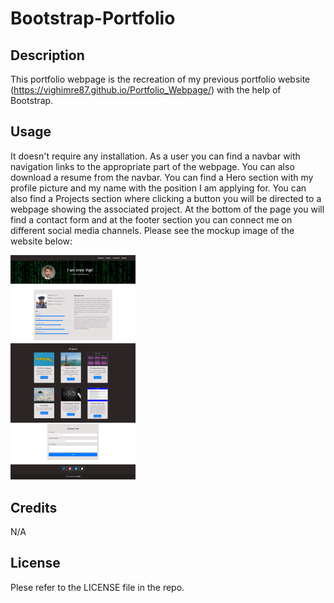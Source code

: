 # Bootstrap-Portfolio

## Description
This portfolio webpage is the recreation of my previous portfolio website (https://vighimre87.github.io/Portfolio_Webpage/) with the help of Bootstrap.

## Usage
It doesn't require any installation. As a user you can find a navbar with navigation links to the appropriate part of the webpage. You can also download a resume from the navbar. You can find a Hero section with my profile picture and my name with the position I am applying for. You can also find a Projects section where clicking a button you will be directed to a webpage showing the associated project. At the bottom of the page you will find a contact form and at the footer section you can connect me on different social media channels. Please see the mockup image of the website below:

<img src="images/mockup-image.png" alt="Mockup image of the website" style="width:200px; height=300px;"/>

## Credits
N/A

## License
Plese refer to the LICENSE file in the repo.